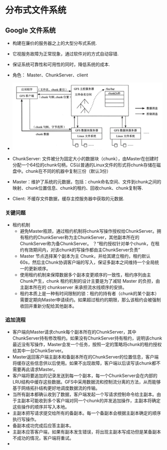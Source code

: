 # 分布式文件系统

## Google 文件系统
+ 构建在廉价的服务器之上的大型分布式系统. 
+ 它视服务故障为正常现象，通过软件对的方式自动容错. 
+ 保证系统可靠性和可用性的同时，降低系统的成本. 

+ 角色： Master、ChunkServer、client
+ ![avatar](https://github.com/tjlcast/Note_LargeScale_Distributed_System/blob/master/imgs/StructGFS.png)

+ ChunkServer: 文件被分为固定大小的数据块（chunk），由Master在创建时分配一个64位的chunk句柄，CS以普通的Linux文件的形式将chunk存储在磁盘中。chunk在不同的机器中复制三份（默认3份）

+ Master：维护了系统的元数据，包括：chunk命名空间、文件到chunk之间的映射、chunk位置信息、chunk的租约、回收chunk、chunk复制等.

+ Client: 不缓存文件数据，缓存主控服务器中获取的元数据. 

### 关键问题
+ 租约机制
	+ 避免Master瓶颈，通过租约机制将chunk写操作授权给ChunkServer。拥有租约的ChunkServer称为主ChunkServer，其他副本所在的ChunkServer称为备ChunkServer。 ？“租约授权针对单个chunk，在租约有效期间内，对该chunk的写操作都由主ChunkServer负责”
	+ Master 节点选择某个副本为主 Chunk，并给其建立租约，租约默认60s，然后主Chunk协调客户端的写入，保证多副本之间维持一个全局统一的更新顺序。
	+ 使用租约机制来保障数据多个副本变更顺序的一致性，租约序列由主Chunk产生，chunk 租约机制的设计主要是为了减轻 Master 的负担，由主副本所在的 chunkserver 来承担流水线顺序的安排。
	+ 租约本质上是一种有时间限制的锁：租约的持有者（chunk的某个副本）需要定期向Master申请续约。如果超过租约的期限，那么该租约会被强制收回并重新分配给其他副本。

### 追加流程
+ 客户端向Master请求chunk每个副本所在的ChunkServer，其中ChunkServer持有修改租约。如果没有ChunkServer持有租约，说明该chunk最近没有写操作，Master会发一个任务，按照一定的策略将chunk的租约授权给其中一台ChunkServer。
+ Master返回客户端主副本和备副本所在的ChunkServer的位置信息，客户端将缓存这些信息供以后使用。如果不出现故障，客户端以后读写该chunk都不需要再此请求Master。
+ 客户端将要追加的记录发送到每一个副本，每一个ChunkServer会在内部的LRU结构中缓存这些数据。GFS中采用数据流和控制流分离的方法，从而能够基于网络拓扑结构更好地调度数据流的传输。
+ 当所有副本都确认收到了数据，客户端发起一个写请求控制命令给主副本。由于主副本可能收到多个客户端对同一个chunk的并发追加操作，主副本将确定这些操作的顺序并写入本地。
+ 主副本把写请求提交给所有的备副本。每一个备副本会根据主副本确定的顺序执行写操作。
+ 备副本成功完成后应答主副本。
+ 主副本应答客户端，如果有副本发生错误，将出现主副本写成功但是某备副本不成功的情况，客户端将重试。
+